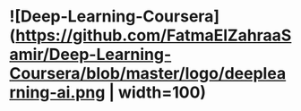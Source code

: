 # ![Deep-Learning-Coursera](https://github.com/FatmaElZahraaSamir/Deep-Learning-Coursera/blob/master/logo/deeplearning-ai.png | width=100)
